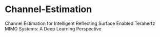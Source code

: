 # Channel-Estimation
Channel Estimation for Intelligent Reflecting Surface Enabled Terahertz MIMO Systems: A Deep Learning Perspective
